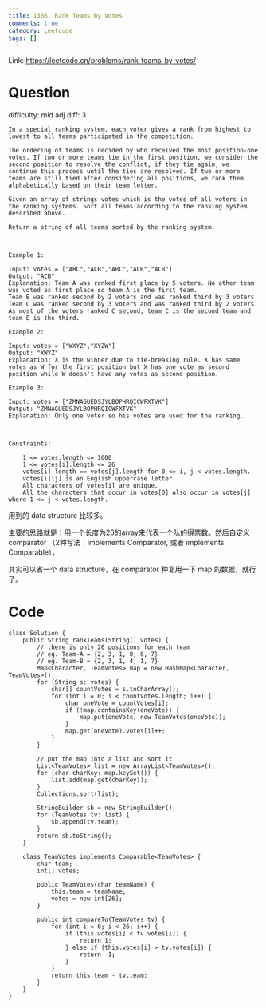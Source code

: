 ```yaml
---
title: 1366. Rank Teams by Votes
comments: true
category: Leetcode
tags: []
---
```


Link: https://leetcode.cn/problems/rank-teams-by-votes/

# Question

difficulty: mid
adj diff: 3

	In a special ranking system, each voter gives a rank from highest to lowest to all teams participated in the competition.

	The ordering of teams is decided by who received the most position-one votes. If two or more teams tie in the first position, we consider the second position to resolve the conflict, if they tie again, we continue this process until the ties are resolved. If two or more teams are still tied after considering all positions, we rank them alphabetically based on their team letter.

	Given an array of strings votes which is the votes of all voters in the ranking systems. Sort all teams according to the ranking system described above.

	Return a string of all teams sorted by the ranking system.

	 

	Example 1:

	Input: votes = ["ABC","ACB","ABC","ACB","ACB"]
	Output: "ACB"
	Explanation: Team A was ranked first place by 5 voters. No other team was voted as first place so team A is the first team.
	Team B was ranked second by 2 voters and was ranked third by 3 voters.
	Team C was ranked second by 3 voters and was ranked third by 2 voters.
	As most of the voters ranked C second, team C is the second team and team B is the third.

	Example 2:

	Input: votes = ["WXYZ","XYZW"]
	Output: "XWYZ"
	Explanation: X is the winner due to tie-breaking rule. X has same votes as W for the first position but X has one vote as second position while W doesn't have any votes as second position. 

	Example 3:

	Input: votes = ["ZMNAGUEDSJYLBOPHRQICWFXTVK"]
	Output: "ZMNAGUEDSJYLBOPHRQICWFXTVK"
	Explanation: Only one voter so his votes are used for the ranking.

	 

	Constraints:

		1 <= votes.length <= 1000
		1 <= votes[i].length <= 26
		votes[i].length == votes[j].length for 0 <= i, j < votes.length.
		votes[i][j] is an English uppercase letter.
		All characters of votes[i] are unique.
		All the characters that occur in votes[0] also occur in votes[j] where 1 <= j < votes.length.

用到的 data structure 比较多。

主要的思路就是：用一个长度为26的array来代表一个队的得票数。然后自定义 comparator （2种写法：implements Comparator, 或者 implements Comparable）。

其实可以省一个 data structure，在 comparator 种复用一下 map 的数据，就行了。

# Code

```
class Solution {
    public String rankTeams(String[] votes) {
        // there is only 26 positions for each team
        // eg. Team-A = {2, 3, 1, 0, 6, 7}
        // eg. Team-B = {2, 3, 1, 4, 1, 7}
        Map<Character, TeamVotes> map = new HashMap<Character, TeamVotes>();
        for (String s: votes) {
            char[] countVotes = s.toCharArray();
            for (int i = 0; i < countVotes.length; i++) {
                char oneVote = countVotes[i];
                if (!map.containsKey(oneVote)) {
                    map.put(oneVote, new TeamVotes(oneVote));
                }
                map.get(oneVote).votes[i]++;
            }
        }

        // put the map into a list and sort it
        List<TeamVotes> list = new ArrayList<TeamVotes>();
        for (char charKey: map.keySet()) {
            list.add(map.get(charKey));
        }
        Collections.sort(list);

        StringBuilder sb = new StringBuilder();
        for (TeamVotes tv: list) {
            sb.append(tv.team);
        }
        return sb.toString();
    }

    class TeamVotes implements Comparable<TeamVotes> {
        char team;
        int[] votes;

        public TeamVotes(char teamName) {
            this.team = teamName;
            votes = new int[26];
        }

        public int compareTo(TeamVotes tv) {
            for (int i = 0; i < 26; i++) {
                if (this.votes[i] < tv.votes[i]) {
                    return 1;
                } else if (this.votes[i] > tv.votes[i]) {
                    return -1;
                }
            }
            return this.team - tv.team;
        }
    }
}
```
